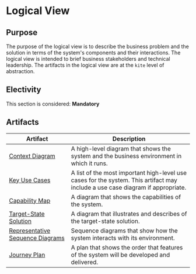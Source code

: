 # Logical View

## Purpose

The purpose of the logical view is to describe the business problem and the solution in terms of the system's components and their interactions.  The logical view is intended to brief business stakeholders and technical leadership.  The artifacts in the logical view are at the `kite` level of abstraction.

## Electivity

This section is considered:  **Mandatory**

## Artifacts

| Artifact | Description |
| -------- | ----------- |
| [Context Diagram](/logical/ContextDiagram.md) | A high-level diagram that shows the system and the business environment in which it runs. |
| [Key Use Cases](/logical/KeyUseCases.md) | A list of the most important high-level use cases for the system. This artifact may include a use case diagram if appropriate. |
| [Capability Map](/logical/CapabilityMap.md) | A diagram that shows the capabilities of the system. |
| [Target-State Solution](/logical/TargetStateSolution.md) | A diagram that illustrates and describes of the target-state solution. |
| [Representative Sequence Diagrams](/logical/RepresentativeSeqDiagrams.md) | Sequence diagrams that show how the system interacts with its environment. |
| [Journey Plan](/logical/JourneyPlan.md) | A plan that shows the order that features of the system will be developed and delivered. |
